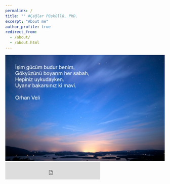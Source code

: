 ```yaml
---
permalink: /
title: "" #Çağlar Püsküllü, PhD.
excerpt: "About me"
author_profile: true
redirect_from: 
  - /about/
  - /about.html
---
```

<img src='images/homepage_sky_stars_sun.jpg'>
<iframe src="https://open.spotify.com/follow/1/?uri=spotify:artist:0lzoG451W9waNg9h3cTlLR&size=detail&theme=light" width="300" height="56" scrolling="no" frameborder="0" style="border:none; overflow:hidden;" allowtransparency="true"></iframe>
<!-- İşim gücüm budur benim, <br>
Gökyüzünü boyarım her sabah, <br>
Hepiniz uykudayken. <br>
Uyanır bakarsınız ki mavi. <br>
</p>
Orhan Veli
-->

<!-- Global site tag (gtag.js) - Google Analytics -->
<script async src="https://www.googletagmanager.com/gtag/js?id=UA-130299748-1"></script>
<script>
  window.dataLayer = window.dataLayer || [];
  function gtag(){dataLayer.push(arguments);}
  gtag('js', new Date());

  gtag('config', 'UA-130299748-1');
</script>

